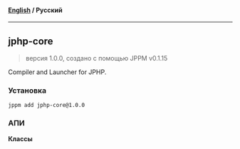 #### [English](README.md) / **Русский**

---

## jphp-core
> версия 1.0.0, создано с помощью JPPM v0.1.15

Compiler and Launcher for JPHP.

### Установка
```
jppm add jphp-core@1.0.0
```

### АПИ
**Классы**